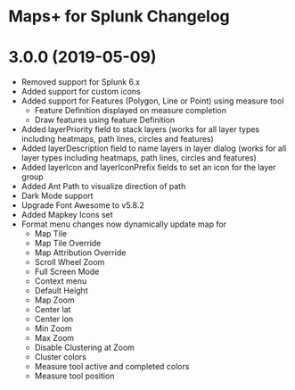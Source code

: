 Maps+ for Splunk Changelog
==========================

# 3.0.0 (2019-05-09)
* Removed support for Splunk 6.x
* Added support for custom icons
* Added support for Features (Polygon, Line or Point) using measure tool
    - Feature Definition displayed on measure completion
    - Draw features using feature Definition
* Added layerPriority field to stack layers (works for all layer types including heatmaps, path lines, circles and features)
* Added layerDescription field to name layers in layer dialog (works for all layer types including heatmaps, path lines, circles and features)
* Added layerIcon and layerIconPrefix fields to set an icon for the layer group
* Added Ant Path to visualize direction of path
* Dark Mode support
* Upgrade Font Awesome to v5.8.2 
* Added Mapkey Icons set
* Format menu changes now dynamically update map for 
    - Map Tile
    - Map Tile Override
    - Map Attribution Override
    - Scroll Wheel Zoom
    - Full Screen Mode
    - Context menu
    - Default Height
    - Map Zoom
    - Center lat
    - Center lon
    - Min Zoom
    - Max Zoom
    - Disable Clustering at Zoom
    - Cluster colors
    - Measure tool active and completed colors
    - Measure tool position